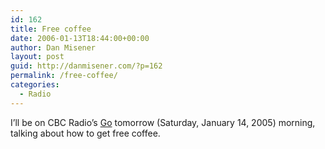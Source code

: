 ```yaml
---
id: 162
title: Free coffee
date: 2006-01-13T18:44:00+00:00
author: Dan Misener
layout: post
guid: http://danmisener.com/?p=162
permalink: /free-coffee/
categories:
  - Radio
---
```

I&#8217;ll be on CBC Radio&#8217;s [Go](http://www.cbc.ca/go/) tomorrow (Saturday, January 14, 2005) morning, talking about how to get free coffee.